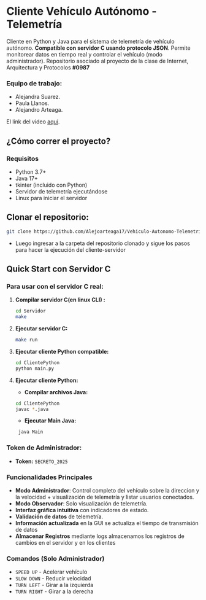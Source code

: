# Cliente Vehículo Autónomo - Telemetría

Cliente en Python y Java para el sistema de telemetría de vehículo autónomo. **Compatible con servidor C usando protocolo JSON**. Permite monitorear datos en tiempo real y controlar el vehículo (modo administrador).
Repositorio asociado al proyecto de la clase de Internet, Arquitectura y Protocolos **#0987**

### Equipo de trabajo:
- Alejandra Suarez.
- Paula Llanos.
- Alejandro Arteaga.

El link del video [aquí](https://youtu.be/yQpsJ_7y2bY?si=PgxiX9djD8OG34El).
## ¿Cómo correr el proyecto?

### Requisitos
- Python 3.7+
- Java 17+
- tkinter (incluido con Python)
- Servidor de telemetría ejecutándose
- Linux para iniciar el servidor

## **Clonar el repositorio:**
   ```bash
   git clone https://github.com/Alejoarteaga17/Vehiculo-Autonomo-Telemetria
   ```
- Luego ingresar a la carpeta del repositorio clonado y sigue los pasos para hacer la ejecución del cliente-servidor

## **Quick Start con Servidor C**

### **Para usar con el servidor C real:**

1. **Compilar servidor C(en linux CLI) :**
   ```bash
   cd Servidor
   make
   ```

2. **Ejecutar servidor C:**
   ```bash
   make run
   ```

3. **Ejecutar cliente Python compatible:**
   ```bash
   cd ClientePython
   python main.py
   ```
   
4. **Ejecutar cliente Python:**
   - **Compilar archivos Java:**
    ```bash
   cd ClientePython
   javac *.java
   ```

   - **Ejecutar Main Java:**
    ```bash
     java Main
   ```

### **Token de Administrador:**
- **Token:** `SECRETO_2025`

### Funcionalidades Principales
- **Modo Administrador**: Control completo del vehículo sobre la direccion y la velocidad + visualización de telemetría y listar usuarios conectados.
- **Modo Observador**: Solo visualización de telemetría.
- **Interfaz gráfica intuitiva** con indicadores de estado.
- **Validación de datos** de telemetría.
- **Información actualizada** en la GUI se actualiza el tiempo de transmisión de datos
- **Almacenar Registros** mediante logs almacenamos los registros de cambios en el servidor y en los clientes

### Comandos (Solo Administrador)
- `SPEED UP` - Acelerar vehículo
- `SLOW DOWN` - Reducir velocidad
- `TURN LEFT` - Girar a la izquierda
- `TURN RIGHT` - Girar a la derecha
